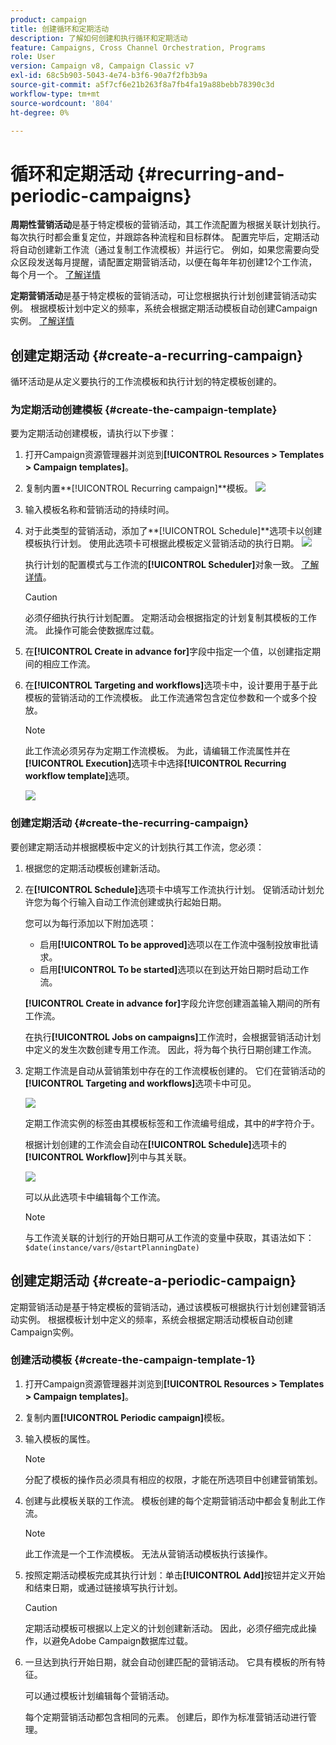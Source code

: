 ```yaml
---
product: campaign
title: 创建循环和定期活动
description: 了解如何创建和执行循环和定期活动
feature: Campaigns, Cross Channel Orchestration, Programs
role: User
version: Campaign v8, Campaign Classic v7
exl-id: 68c5b903-5043-4e74-b3f6-90a7f2fb3b9a
source-git-commit: a5f7cf6e21b263f8a7fb4fa19a88bebb78390c3d
workflow-type: tm+mt
source-wordcount: '804'
ht-degree: 0%

---
```


# 循环和定期活动 {#recurring-and-periodic-campaigns}

**周期性营销活动**&#x200B;是基于特定模板的营销活动，其工作流配置为根据关联计划执行。 每次执行时都会重复定位，并跟踪各种流程和目标群体。  配置完毕后，定期活动将自动创建新工作流（通过复制工作流模板）并运行它。 例如，如果您需要向受众区段发送每月提醒，请配置定期营销活动，以便在每年年初创建12个工作流，每个月一个。 [了解详情](#create-a-recurring-campaign)

**定期营销活动**&#x200B;是基于特定模板的营销活动，可让您根据执行计划创建营销活动实例。 根据模板计划中定义的频率，系统会根据定期活动模板自动创建Campaign实例。 [了解详情](#create-a-periodic-campaign)

## 创建定期活动 {#create-a-recurring-campaign}

循环活动是从定义要执行的工作流模板和执行计划的特定模板创建的。

### 为定期活动创建模板 {#create-the-campaign-template}

要为定期活动创建模板，请执行以下步骤：

1. 打开Campaign资源管理器并浏览到&#x200B;**[!UICONTROL Resources > Templates > Campaign templates]**。
1. 复制内置&#x200B;**[!UICONTROL Recurring campaign]**模板。
   ![](assets/recurring-campaign-duplicate.png)
1. 输入模板名称和营销活动的持续时间。
1. 对于此类型的营销活动，添加了&#x200B;**[!UICONTROL Schedule]**选项卡以创建模板执行计划。 使用此选项卡可根据此模板定义营销活动的执行日期。
   ![](assets/recurring-campaign-schedule.png)

   执行计划的配置模式与工作流的&#x200B;**[!UICONTROL Scheduler]**&#x200B;对象一致。 [了解详情](../workflow/scheduler.md)。

   >[!CAUTION]
   >
   >必须仔细执行执行计划配置。 定期活动会根据指定的计划复制其模板的工作流。 此操作可能会使数据库过载。

1. 在&#x200B;**[!UICONTROL Create in advance for]**&#x200B;字段中指定一个值，以创建指定期间的相应工作流。
1. 在&#x200B;**[!UICONTROL Targeting and workflows]**&#x200B;选项卡中，设计要用于基于此模板的营销活动的工作流模板。 此工作流通常包含定位参数和一个或多个投放。

   >[!NOTE]
   >
   >此工作流必须另存为定期工作流模板。 为此，请编辑工作流属性并在&#x200B;**[!UICONTROL Execution]**&#x200B;选项卡中选择&#x200B;**[!UICONTROL Recurring workflow template]**&#x200B;选项。

   ![](assets/recurring-campaign-wf-properties.png)

### 创建定期活动 {#create-the-recurring-campaign}

要创建定期活动并根据模板中定义的计划执行其工作流，您必须：

1. 根据您的定期活动模板创建新活动。
1. 在&#x200B;**[!UICONTROL Schedule]**&#x200B;选项卡中填写工作流执行计划。 促销活动计划允许您为每个行输入自动工作流创建或执行起始日期。

   您可以为每行添加以下附加选项：

   * 启用&#x200B;**[!UICONTROL To be approved]**&#x200B;选项以在工作流中强制投放审批请求。
   * 启用&#x200B;**[!UICONTROL To be started]**&#x200B;选项以在到达开始日期时启动工作流。

   **[!UICONTROL Create in advance for]**&#x200B;字段允许您创建涵盖输入期间的所有工作流。

   在执行&#x200B;**[!UICONTROL Jobs on campaigns]**&#x200B;工作流时，会根据营销活动计划中定义的发生次数创建专用工作流。 因此，将为每个执行日期创建工作流。

1. 定期工作流是自动从营销策划中存在的工作流模板创建的。 它们在营销活动的&#x200B;**[!UICONTROL Targeting and workflows]**&#x200B;选项卡中可见。

   ![](assets/recurring-wf-created.png)

   定期工作流实例的标签由其模板标签和工作流编号组成，其中的#字符介于。

   根据计划创建的工作流会自动在&#x200B;**[!UICONTROL Schedule]**&#x200B;选项卡的&#x200B;**[!UICONTROL Workflow]**&#x200B;列中与其关联。

   ![](assets/recurring-wf-schedule-executed.png)

   可以从此选项卡中编辑每个工作流。

   >[!NOTE]
   >
   >与工作流关联的计划行的开始日期可从工作流的变量中获取，其语法如下：\
   >`$date(instance/vars/@startPlanningDate)`

## 创建定期活动 {#create-a-periodic-campaign}

定期营销活动是基于特定模板的营销活动，通过该模板可根据执行计划创建营销活动实例。 根据模板计划中定义的频率，系统会根据定期活动模板自动创建Campaign实例。

### 创建活动模板 {#create-the-campaign-template-1}

1. 打开Campaign资源管理器并浏览到&#x200B;**[!UICONTROL Resources > Templates > Campaign templates]**。
1. 复制内置&#x200B;**[!UICONTROL Periodic campaign]**&#x200B;模板。
1. 输入模板的属性。

   >[!NOTE]
   >
   >分配了模板的操作员必须具有相应的权限，才能在所选项目中创建营销策划。

1. 创建与此模板关联的工作流。 模板创建的每个定期营销活动中都会复制此工作流。

   >[!NOTE]
   >
   >此工作流是一个工作流模板。 无法从营销活动模板执行该操作。

1. 按照定期活动模板完成其执行计划：单击&#x200B;**[!UICONTROL Add]**&#x200B;按钮并定义开始和结束日期，或通过链接填写执行计划。

   >[!CAUTION]
   >
   >定期活动模板可根据以上定义的计划创建新活动。 因此，必须仔细完成此操作，以避免Adobe Campaign数据库过载。

1. 一旦达到执行开始日期，就会自动创建匹配的营销活动。 它具有模板的所有特征。

   可以通过模板计划编辑每个营销活动。

   每个定期营销活动都包含相同的元素。 创建后，即作为标准营销活动进行管理。
